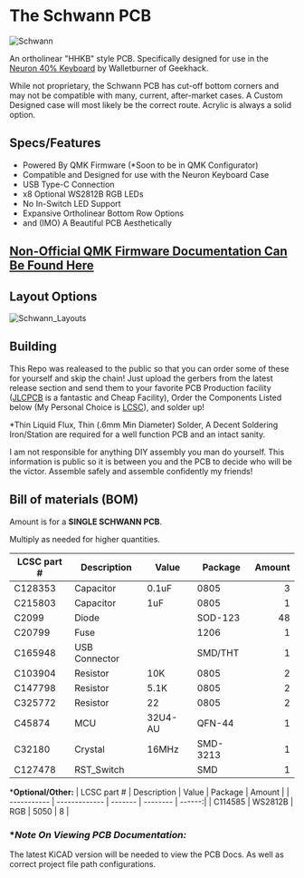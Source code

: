# The Schwann PCB

![Schwann](https://cdn.discordapp.com/attachments/642426539824119849/690722239531974706/image0.jpg)

An ortholinear "HHKB" style PCB.  Specifically designed for use in the [Neuron 40% Keyboard](https://geekhack.org/index.php?topic=102681.0) by Walletburner of Geekhack. 

While not proprietary, the Schwann PCB has cut-off bottom corners and may not be compatible with many, current, after-market cases.  A Custom Designed case will most likely be the correct route. Acrylic is always a solid option.

## **Specs/Features**
- Powered By QMK Firmware (*Soon to be in QMK Configurator)
- Compatible and Designed for use with the Neuron Keyboard Case
- USB Type-C Connection
- x8 Optional WS2812B RGB LEDs
- No In-Switch LED Support
- Expansive Ortholinear Bottom Row Options
- and (IMO) A Beautiful PCB Aesthetically

## [**Non-Official QMK Firmware Documentation Can Be Found Here**](https://github.com/TheRoyalSweatshirt/The_Royal_QMK_Firmware_Vault/tree/master/In-Development_Boards/schwann)


## **Layout Options**
![Schwann_Layouts](https://raw.githubusercontent.com/The-Royal/The_Royal_Open-Source-Projects/schwann/xfile-data/schwann_layouts.png)

## **Building**
This Repo was realeased to the public so that you can order some of these for yourself and skip the chain! Just upload the gerbers from the latest release section and send them to your favorite PCB Production facility ([JLCPCB](https://jlcpcb.com/) is a fantastic and Cheap Facility), Order the Components Listed below (My Personal Choice is [LCSC](https://lcsc.com/)), and solder up! 

*Thin Liquid Flux, Thin (.6mm Min Diameter) Solder, A Decent Soldering Iron/Station are required for a well function PCB and an intact sanity.

I am not responsible for anything DIY assembly you man do yourself.  This information is public so it is  between you and the PCB to decide who will be the victor.  Assemble safely and assemble confidently my friends!

## **Bill of materials (BOM)**
Amount is for a **SINGLE SCHWANN PCB**.

Multiply as needed for higher quantities.

| LCSC part # | Description   | Value   | Package  | Amount |
| ----------- | ------------- | ------- | -------- | ------:|
| C128353     | Capacitor     | 0.1uF   | 0805     | 3      |
| C215803     | Capacitor     | 1uF     | 0805     | 1      |
| C2099       | Diode         |         | SOD-123  | 48     |
| C20799      | Fuse          |         | 1206     | 1      |
| C165948     | USB Connector |         | SMD/THT  | 1      |
| C103904     | Resistor      | 10K     | 0805     | 2      |
| C147798     | Resistor      | 5.1K    | 0805     | 2      |
| C325772     | Resistor      | 22      | 0805     | 2      |
| C45874      | MCU           | 32U4-AU | QFN-44   | 1      |
| C32180      | Crystal       | 16MHz   | SMD-3213 | 1      |
| C127478     | RST_Switch    |         | SMD      | 1      |

***Optional/Other:**
| LCSC part # | Description   | Value   | Package  | Amount |
| ----------- | ------------- | ------- | -------- | ------:|
| C114585     | WS2812B       | RGB     | 5050     | 8      |

### **Note On Viewing PCB Documentation:*
The latest KiCAD version will be needed to view the PCB Docs.  As well as correct project file path configurations.